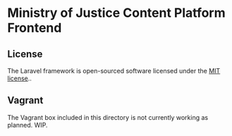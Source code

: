 # Ministry of Justice Content Platform Frontend

## License

The Laravel framework is open-sourced software licensed under the [MIT license](http://opensource.org/licenses/MIT)..

## Vagrant

The Vagrant box included in this directory is not currently working as planned. WIP.
